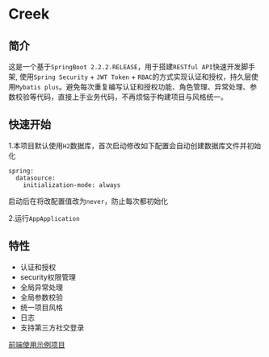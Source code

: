 # Creek
## 简介
这是一个基于`SpringBoot 2.2.2.RELEASE`，用于搭建`RESTful API`快速开发脚手架, 使用`Spring Security` + `JWT Token` + `RBAC`的方式实现认证和授权，持久层使用`Mybatis plus`。避免每次重复编写认证和授权功能、角色管理、异常处理、参数校验等代码，直接上手业务代码，不再烦恼于构建项目与风格统一。

## 快速开始
1.本项目默认使用`H2`数据库，首次启动修改如下配置会自动创建数据库文件并初始化
```properties
spring:
  datasource:
    initialization-mode: always
```
启动后在将改配置值改为`never`，防止每次都初始化

2.运行`AppApplication`

## 特性
- 认证和授权
- security权限管理
- 全局异常处理
- 全局参数校验
- 统一项目风格
- 日志
- 支持第三方社交登录

[前端使用示例项目](https://github.com/guqing/creek)